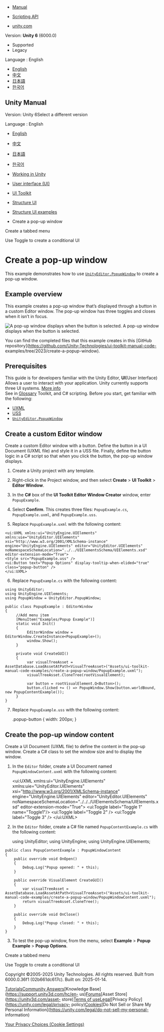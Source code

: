 [](https://docs.unity3d.com)

  * [Manual](../Manual/index.html)
  * [Scripting API](../ScriptReference/index.html)

  * [unity.com](https://unity.com/)

Version: **Unity 6** (6000.0)

  * Supported
  * Legacy

Language : English

  * [English](/Manual/UIE-create-a-popup-window.html)
  * [中文](/cn/current/Manual/UIE-create-a-popup-window.html)
  * [日本語](/ja/current/Manual/UIE-create-a-popup-window.html)
  * [한국어](/kr/current/Manual/UIE-create-a-popup-window.html)

[](https://docs.unity3d.com)

## Unity Manual

Version: Unity 6Select a different version

Language : English

  * [English](/Manual/UIE-create-a-popup-window.html)
  * [中文](/cn/current/Manual/UIE-create-a-popup-window.html)
  * [日本語](/ja/current/Manual/UIE-create-a-popup-window.html)
  * [한국어](/kr/current/Manual/UIE-create-a-popup-window.html)

  * [Working in Unity](working-in-unity.html)
  * [User interface (UI)](UIToolkits.html)
  * [UI Toolkit](UIElements.html)
  * [Structure UI](UIE-structure-ui.html)
  * [Structure UI examples](UIE-uxml-examples.html)
  * Create a pop-up window

[](UIE-create-tabbed-menu-for-runtime.html)

Create a tabbed menu

[](UIE-create-a-conditional-ui.html)

Use Toggle to create a conditional UI

# Create a pop-up window

This example demonstrates how to use
[`UnityEditor.PopupWindow`](../ScriptReference/PopupWindow.html) to create a
pop-up window.

## Example overview

This example creates a pop-up window that’s displayed through a button in a
custom Editor window. The pop-up window has three toggles and closes when it
isn’t in focus.

![A pop-up window displays when the button is
selected.](../uploads/Main/uxml/popup-window.png) A pop-up window displays
when the button is selected.

You can find the completed files that this example creates in this [GitHub
repository](https://github.com/Unity-Technologies/ui-toolkit-manual-code-
examples/tree/2023/create-a-popup-window).

## Prerequisites

This guide is for developers familiar with the Unity Editor, **UI**(User
Interface) Allows a user to interact with your application. Unity currently
supports three UI systems. [More info](UI-system-compare.html)  
See in [Glossary](Glossary.html#UI) Toolkit, and C# scripting. Before you
start, get familiar with the following:

  * [UXML](UIE-UXML.html)
  * [USS](UIE-USS.html)
  * [`UnityEditor.PopupWindow`](../ScriptReference/PopupWindow.html)

## Create a custom Editor window

Create a custom Editor window with a button. Define the button in a UI
Document (UXML file) and style it in a USS file. Finally, define the button
logic in a C# script so that when you click the button, the pop-up window
displays.

  1. Create a Unity project with any template.

  2. Right-click in the Project window, and then select **Create** > **UI Toolkit** > **Editor Window**.

  3. In the **C#** box of the **UI Toolkit Editor Window Creator** window, enter `PopupExample`.

  4. Select **Confirm**. This creates three files: `PopupExample.cs`, `PopupExample.uxml`, and `PopupExample.uss`.

  5. Replace `PopupExample.uxml` with the following content:
    
               
    <ui:UXML xmlns:ui="UnityEngine.UIElements" xmlns:uie="UnityEditor.UIElements" xsi="http://www.w3.org/2001/XMLSchema-instance" engine="UnityEngine.UIElements" editor="UnityEditor.UIElements" noNamespaceSchemaLocation="../../UIElementsSchema/UIElements.xsd" editor-extension-mode="True">
    <Style src="PopupExample.uss" />
    <ui:Button text="Popup Options" display-tooltip-when-elided="true" class="popup-button" />
    </ui:UXML>
         
    

  6. Replace `PopupExample.cs` with the following content:
    
                
    using UnityEditor;
    using UnityEngine.UIElements;
    using PopupWindow = UnityEditor.PopupWindow;
        
    public class PopupExample : EditorWindow
    {
         //Add menu item
         [MenuItem("Examples/Popup Example")]
         static void Init()
         {
              EditorWindow window = EditorWindow.CreateInstance<PopupExample>();
              window.Show();
         }
        
         private void CreateGUI()
         {
              var visualTreeAsset = AssetDatabase.LoadAssetAtPath<VisualTreeAsset>("Assets/ui-toolkit-manual-code-examples/create-a-popup-window/PopupExample.uxml");
              visualTreeAsset.CloneTree(rootVisualElement);
        
              var button = rootVisualElement.Q<Button>();
              button.clicked += () => PopupWindow.Show(button.worldBound, new PopupContentExample());
         }
    }
    

  7. Replace `PopupExample.uss` with the following content:
    
        .popup-button {
        width: 200px;
    }
    

## Create the pop-up window content

Create a UI Document (UXML file) to define the content in the pop-up window.
Create a C# class to set the window size and to display the window.

  1. In the `Editor` folder, create a UI Document named `PopupWindowContent.uxml` with the following content:
    
        <ui:UXML xmlns:ui="UnityEngine.UIElements" xmlns:uie="UnityEditor.UIElements" xsi="http://www.w3.org/2001/XMLSchema-instance" engine="UnityEngine.UIElements" editor="UnityEditor.UIElements" noNamespaceSchemaLocation="../../../UIElementsSchema/UIElements.xsd" editor-extension-mode="True">
        <ui:Toggle label="Toggle 1" name="Toggle1"/>
        <ui:Toggle label="Toggle 2" />
        <ui:Toggle label="Toggle 3" />
    </ui:UXML>
    

  2. In the `Editor` folder, create a C# file named `PopupContentExample.cs` with the following content:
    
        using UnityEditor;
    using UnityEngine;
    using UnityEngine.UIElements;
        
    public class PopupContentExample : PopupWindowContent
    { 
        public override void OnOpen()
        {
            Debug.Log("Popup opened: " + this);
        }
        
        public override VisualElement CreateGUI()
        {
            var visualTreeAsset = AssetDatabase.LoadAssetAtPath<VisualTreeAsset>("Assets/ui-toolkit-manual-code-examples/create-a-popup-window/PopupWindowContent.uxml");
            return visualTreeAsset.CloneTree();
        }
        
        public override void OnClose()
        {
            Debug.Log("Popup closed: " + this);
        }
    }
    

  3. To test the pop-up window, from the menu, select **Example** > **Popup Example** > **Popup Options**. 

[](UIE-create-tabbed-menu-for-runtime.html)

Create a tabbed menu

[](UIE-create-a-conditional-ui.html)

Use Toggle to create a conditional UI

Copyright ©2005-2025 Unity Technologies. All rights reserved. Built from
6000.0.36f1 (02b661dc617c). Built on: 2025-01-14.

[Tutorials](https://learn.unity.com/)[Community
Answers](https://answers.unity3d.com)[Knowledge
Base](https://support.unity3d.com/hc/en-
us)[Forums](https://forum.unity3d.com)[Asset Store](https://unity3d.com/asset-
store)[Terms of
use](https://docs.unity3d.com/Manual/TermsOfUse.html)[Legal](https://unity.com/legal)[Privacy
Policy](https://unity.com/legal/privacy-
policy)[Cookies](https://unity.com/legal/cookie-policy)[Do Not Sell or Share
My Personal Information](https://unity.com/legal/do-not-sell-my-personal-
information)

[Your Privacy Choices (Cookie Settings)](javascript:void\(0\);)

